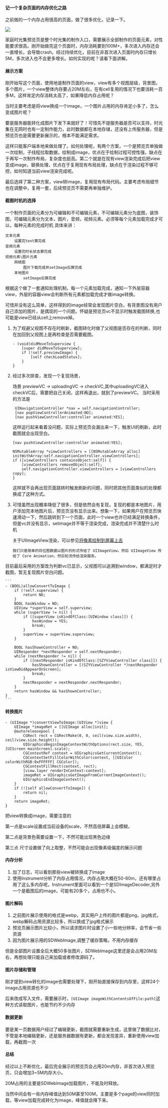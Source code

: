 #### 记一个复杂页面的内存优化之路

之前做的一个内存占用很高的页面，做了很多优化，记录一下。

![](../img/preview.jpg)

家庭时光集预览页是整个时光集的制作入口，需要展示全部制作的页面元素，对性能要求很高。刚开始做完这个页面时，内存消耗要到100M+，多次进入内存还会一直增长，会导致crash。经过持续优化，目前在非首次进入页面时内存只增长5M，多次进入也不会更多增长。如何实现的呢？请看下面讲解。
 
#### 展示方案

刚开始写这个页面，使用地是制作页面的view，view有多个视图层级，背景图，多个图片，一个view整体内存要占20M左右，在有cell复用的情况下也要消耗一百多M，这样肯定内存消耗太高了，如果降低内存占用呢？

当时主要考虑是将view换成一个image，一个图片占用的内存肯定小多了，怎么变成图片呢？

要是服务器能转化成图片下发下来就好了！可惜先不提服务器是否可以支持，时光集在无网时也有一定制作能力，此时数据都在本地存储，还没有上传服务器，但是预览页也是需要更新展示的，根本不能满足需求。

这样只能客户端本地来做处理了。如何处理呢，有两个方案，一个是预览页单独做一次绘制，子线程拉取数据，绘制成image，优点在于绘制过程可控性强，缺点在于再写一次制作布局，复杂度也挺高。第二个就是在现有view渲染完成后把view变成image，替换处理，优点在于复用现有布局处理，缺点在于渲染过程不够可控，如何知道当前view渲染完成呢。

最后选择了第二种方案，view转image，复用现有布局代码。主要考虑布局细节也在调整中，复用一套，后续预览页不需要再单独维护。

#### 截图时机的选择

一个制作页面的元素分为可编辑和不可编辑元素，不可编辑元素分为底图，装饰图，可编辑元素分为文本，图片，音频，视频元素。必须等每个元素加载完成才可以，每种元素的完成时机
具体来讲：
	
	文本元素
		设置完text算完成
	音频元素
		设置完时长状态算完成
	视频元素\图片元素
		网络图
			图片下载完成并setImage后算完成
		本地图片 
			setImage后算完成
根据这个做了一套通知处理机制，每一个元素加载完成，通知一下外层容器view，外层的容器view会判断所有元素都加载完成才做image转换。

可惜并没有这么简单，这样得到的image经常会发现图片空白，有背景图没有用户自己添加的图片，是偶现的一个问题。怀疑是预览页vc不显示时触发截图转换,也可能是view已经从cell上remove掉。

1. 为了规避父视图不存在时刷新，截图转化时做了父视图是否存在的判断，同时在加回到父视图上是再检查是否需要截图。

	```
	- (void)didMoveToSuperview {
	    [super didMoveToSuperview];
	    if (!self.previewImage) {
	        [self checkLoadStatus];
	    }
	}
	```

2. 经过多次排查，发现一个复现场景，

	场景 previewVC -> uploadingVC -> checkVC,其中uploadingVC进入checkVC后，需要把自己关闭，这样再退出，就到了previewVC。 当时采用的方法是
	
	```
	 UINavigationController *nav = self.navigationController;
	 [nav popViewControllerAnimated:NO];
	 [nav pushViewController:controller animated:YES];
	```
	这样运行起来看着没问题，实际上预览页会漏出来一下，触发UI的刷新，此时截图就会出现空白。
	
	```
	[nav pushViewController:controller animated:YES];
	    
	NSMutableArray *viewControllers = [[NSMutableArray alloc] initWithArray:self.navigationController.viewControllers];
	if ([viewControllers containsObject:self]) {
	    [viewControllers removeObject:self];
	    self.navigationController.viewControllers = [viewControllers copy];
	}
	```
	这样就不会再出现页面跳转时触发刷新的问题，同时把其他页面类似的处理都换成了这种方式。
3. 可惜虽然出现概率降低了很多，但是依然会有复现，复现的都是本地图片，用户添加完本地图片后，预览页没有显示出来。想象一下，如果用户在预览页快速滑动一下，然后跳转到下一个页面，此时一个view也许已经满足转换条件，但是vc并没有显示，setimage并不等于渲染完成，渲染完成并不清楚什么时机
	
	关于UIImageView渲染，可以参见[将像素绘制到屏幕上去](https://objccn.io/issue-3-1/)
	
	```
	我们只是简单的将位图数据以图片的形式传给了 UIImageView，然后 UIImageView 传给了 Core Animation，然后轮流传给渲染服务。
	```
目前最后采用的方案改为判断vc已显示，父视图可以追溯到window，都满足时才截图，暂无复现图片空白问题。

	```
	- (BOOL)allowConvertToImage {
	    if (!self.superview) {
	        return NO;
	    }
	    BOOL hasWindow = NO;
	    UIView *superView = self.superview;
	    while (superView != nil) {
	        if ([superView isKindOfClass:[UIWindow class]]) {
	            hasWindow = YES;
	            break;
	        }
	        superView = superView.superview;
	    }
	    
	    BOOL hasShownController = NO;
	    UIResponder *nextResponder = self.nextResponder;
	    while (nextResponder != nil) {
	        if ([nextResponder isKindOfClass:[SZYViewController class]]) {
	            hasShownController = [(SZYViewController *)nextResponder isViewDidAppearOnScreen];
	            break;
	        }
	        nextResponder = nextResponder.nextResponder;
	    }
	    return hasWindow && hasShownController;
	}
	```

#### 转换图片

```
- (UIImage *)convertViewToImage:(UIView *)view {
    UIImage *imageRet = [[UIImage alloc]init];
    @autoreleasepool {
        CGRect rect = CGRectMake(0, 0, ceil(view.size.width), ceil(view.size.height));
        UIGraphicsBeginImageContextWithOptions(rect.size, YES, [UIScreen mainScreen].scale);
        CGContextRef context = UIGraphicsGetCurrentContext();
        CGContextSetFillColorWithColor(context, [[UIColor colorWithRGB:0xFFFFFF] CGColor]);
        CGContextFillRect(context, rect);
        [view.layer renderInContext:context];
        imageRet = UIGraphicsGetImageFromCurrentImageContext();
        UIGraphicsEndImageContext();
    }
    if (![self allowConvertToImage]) {
        return nil;
    }
    return imageRet;
}
```
把view转换成image，需要注意的

第一点是scale设置成当前设备的scale，不然高倍屏幕上会模糊，

第二点是背景色需要设置一下，不然可能出现黑色边缘

第三点 尺寸设置做了向上取整，不然可能会出现像素级偏差的展示问题

#### 内存分析

1. 加了日志，可以看到那些view被转换成了image
2. 使用Instrument分析了内存占用情况，内存占用大概在50-60m，还有哪里占用了这么多内存呢，Instrument里面可以看到一个是SDImageDecoder,另外一个是截图后的image，可能有20多个，占用也不小。

#### 图片解码

1. 之前图片展示使用的格式是webp，其实用户上传的图片都是png，jpg格式，webp解码占用资源比较多，所以换成了jpg格式展示
2. 预览页展示图片比较小，所以请求图片时设置了小一些地分辨率，会节省一些资源
3. 因为图片展示用的SDWebImage,调整了缓存策略，不用内存缓存

但是全部图片设置全后大概50多张图片，SDWebImage这里还是会占用20M左右，再想处理只能自己来加载或者修改源码了。

#### 图片存储和管理

刚才提到view转化的image也需要处理下，刚开始直接保存到内存里，这样24个image占用资源也不少

后来改成写入文件，需要展示时，`[UIImage imageWithContentsOfFile:path]`这种方式读取图片，也能节约不少内存


#### 数据更新

要是某一页数据用户经过了编辑更新，截图就需要重新生成，这里做了数据比对，不管是本地编辑更新，还是服务器数据有更新，都会发现差异，重新使用view加载，再截图一次

#### 总结

经过以上不断优化，最后完全展示的预览页会占用20m内存，非首次进入预览页，只会增加3~5M内存大小。

20M占用的主要是SDWebImage加载图片，不能及时释放。

当然中间会有一些内存峰值达到50M甚至100M，主要是多个page的view同时加载，等view加载完成转化为image，峰值就会降下来。

